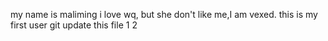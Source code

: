 my name is maliming
i love wq, but she don't like me,I am vexed.
this is my first user git
update this file
1
2
